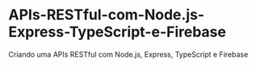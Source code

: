 # APIs-RESTful-com-Node.js-Express-TypeScript-e-Firebase
Criando uma APIs RESTful com Node.js, Express, TypeScript e Firebase
